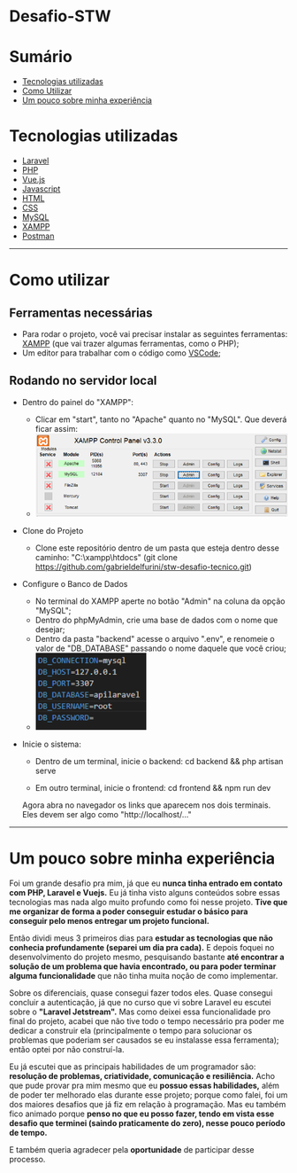 # Desafio-STW

# Sumário

- [Tecnologias utilizadas](#tecnologias-utilizadas)
- [Como Utilizar](#como-utilizar)
- [Um pouco sobre minha experiência](#um-pouco-sobre-minha-experiência)

# Tecnologias utilizadas

- [Laravel](https://laravel.com/)
- [PHP](https://www.php.net/)
- [Vue.js](https://vuejs.org/)
- [Javascript](https://developer.mozilla.org/pt-BR/docs/Web/JavaScript)
- [HTML](https://developer.mozilla.org/pt-BR/docs/Web/HTML)
- [CSS](https://developer.mozilla.org/pt-BR/docs/Web/CSS)
- [MySQL](https://www.mysql.com/)
- [XAMPP](https://www.apachefriends.org/pt_br/index.html)
- [Postman](https://www.postman.com/)
---

# Como utilizar

## Ferramentas necessárias

 * Para rodar o projeto, você vai precisar instalar as seguintes ferramentas:
[XAMPP](https://www.apachefriends.org/pt_br/index.html) (que vai trazer algumas ferramentas, como o PHP);
* Um editor para trabalhar com o código como [VSCode](https://code.visualstudio.com/);

 ## Rodando no servidor local

- Dentro do painel do "XAMPP":
  - Clicar em "start", tanto no "Apache" quanto no "MySQL". Que deverá ficar assim:
  - <img src="./imagens/telaXAMP.png" alt="Banco de Dados Bonito" width="500"/>

 - Clone do Projeto

    - Clone este repositório dentro de um pasta que esteja dentro desse caminho: "C:\xampp\htdocs"
    (git clone https://github.com/gabrieldelfurini/stw-desafio-tecnico.git)
    
  - Configure o Banco de Dados
    - No terminal do XAMPP aperte no botão "Admin" na coluna da opção "MySQL";
    - Dentro do phpMyAdmin, crie uma base de dados com o nome que desejar;
    - Dentro da pasta "backend" acesse o arquivo ".env", e renomeie o valor de "DB_DATABASE" passando o nome daquele que você criou;
    - <img src="./imagens/bancoDeDados.png" alt="Banco de Dados Bonito" width="200"/>
    
 - Inicie o sistema:

    - Dentro de um terminal, inicie o backend:
   cd backend && php artisan serve

    - Em outro terminal, inicie o frontend:
    cd frontend && npm run dev

    Agora abra no navegador os links que aparecem nos dois terminais. Eles devem ser algo como "http://localhost/..."

---

  # Um pouco sobre minha experiência
Foi um grande desafio pra mim, já que eu **nunca tinha entrado em contato com PHP, Laravel e Vuejs.** Eu já tinha visto alguns conteúdos sobre essas tecnologias mas nada algo muito profundo como foi nesse projeto. **Tive que me organizar de forma a poder conseguir estudar o básico para conseguir pelo menos entregar um projeto funcional.**

Então dividi meus 3 primeiros dias para **estudar as tecnologias que não conhecia profundamente (separei um dia pra cada).** E depois foquei no desenvolvimento do projeto mesmo, pesquisando bastante **até encontrar a solução de um problema que havia encontrado, ou para poder terminar alguma funcionalidade** que não tinha muita noção de como implementar.

Sobre os diferenciais, quase consegui fazer todos eles. Quase consegui concluir a autenticação, já que no curso que vi sobre Laravel eu escutei sobre o **"Laravel Jetstream".** Mas como deixei essa funcionalidade pro final do projeto, acabei que não tive todo o tempo necessário pra poder me dedicar a construir ela (principalmente o tempo para solucionar os problemas que poderiam ser causados se eu instalasse essa ferramenta); então optei por não construí-la.

Eu já escutei que as principais habilidades de um programador são: **resolução de problemas, criatividade, comunicação e resiliência.** Acho que pude provar pra mim mesmo que eu **possuo essas habilidades,** além de poder ter melhorado elas durante esse projeto; porque como falei, foi um dos maiores desafios que já fiz em relação à programação. Mas eu também fico animado porque **penso no que eu posso fazer, tendo em vista esse desafio que terminei (saindo praticamente do zero), nesse pouco período de tempo.**

E também queria agradecer pela **oportunidade** de participar desse processo.



